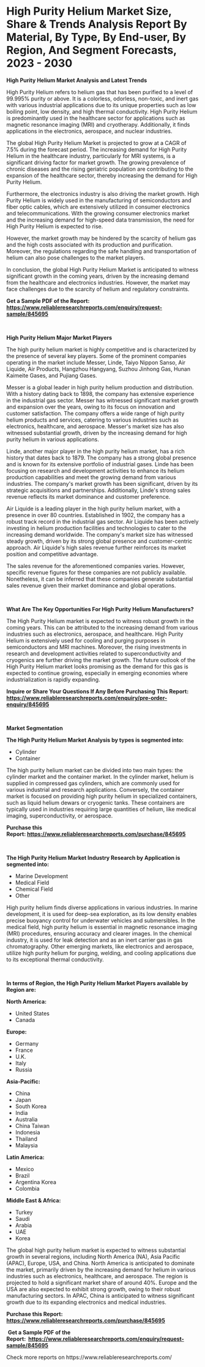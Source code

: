 <p><h1>High Purity Helium Market Size, Share & Trends Analysis Report By Material, By Type, By End-user, By Region, And Segment Forecasts, 2023 - 2030</h1></p><p><strong>High Purity Helium Market Analysis and Latest Trends</strong></p>
<p><p>High Purity Helium refers to helium gas that has been purified to a level of 99.995% purity or above. It is a colorless, odorless, non-toxic, and inert gas with various industrial applications due to its unique properties such as low boiling point, low density, and high thermal conductivity. High Purity Helium is predominantly used in the healthcare sector for applications such as magnetic resonance imaging (MRI) and cryotherapy. Additionally, it finds applications in the electronics, aerospace, and nuclear industries.</p><p>The global High Purity Helium Market is projected to grow at a CAGR of 7.5% during the forecast period. The increasing demand for High Purity Helium in the healthcare industry, particularly for MRI systems, is a significant driving factor for market growth. The growing prevalence of chronic diseases and the rising geriatric population are contributing to the expansion of the healthcare sector, thereby increasing the demand for High Purity Helium.</p><p>Furthermore, the electronics industry is also driving the market growth. High Purity Helium is widely used in the manufacturing of semiconductors and fiber optic cables, which are extensively utilized in consumer electronics and telecommunications. With the growing consumer electronics market and the increasing demand for high-speed data transmission, the need for High Purity Helium is expected to rise.</p><p>However, the market growth may be hindered by the scarcity of helium gas and the high costs associated with its production and purification. Moreover, the regulations regarding the safe handling and transportation of helium can also pose challenges to the market players.</p><p>In conclusion, the global High Purity Helium Market is anticipated to witness significant growth in the coming years, driven by the increasing demand from the healthcare and electronics industries. However, the market may face challenges due to the scarcity of helium and regulatory constraints.</p></p>
<p><strong>Get a Sample PDF of the Report:&nbsp; <a href="https://www.reliableresearchreports.com/enquiry/request-sample/845695">https://www.reliableresearchreports.com/enquiry/request-sample/845695</a></strong></p>
<p>&nbsp;</p>
<p><strong>High Purity Helium Major Market Players</strong></p>
<p><p>The high purity helium market is highly competitive and is characterized by the presence of several key players. Some of the prominent companies operating in the market include Messer, Linde, Taiyo Nippon Sanso, Air Liquide, Air Products, Hangzhou Hangyang, Suzhou Jinhong Gas, Hunan Kaimeite Gases, and Pujiang Gases.</p><p>Messer is a global leader in high purity helium production and distribution. With a history dating back to 1898, the company has extensive experience in the industrial gas sector. Messer has witnessed significant market growth and expansion over the years, owing to its focus on innovation and customer satisfaction. The company offers a wide range of high purity helium products and services, catering to various industries such as electronics, healthcare, and aerospace. Messer's market size has also witnessed substantial growth, driven by the increasing demand for high purity helium in various applications.</p><p>Linde, another major player in the high purity helium market, has a rich history that dates back to 1879. The company has a strong global presence and is known for its extensive portfolio of industrial gases. Linde has been focusing on research and development activities to enhance its helium production capabilities and meet the growing demand from various industries. The company's market growth has been significant, driven by its strategic acquisitions and partnerships. Additionally, Linde's strong sales revenue reflects its market dominance and customer preference.</p><p>Air Liquide is a leading player in the high purity helium market, with a presence in over 80 countries. Established in 1902, the company has a robust track record in the industrial gas sector. Air Liquide has been actively investing in helium production facilities and technologies to cater to the increasing demand worldwide. The company's market size has witnessed steady growth, driven by its strong global presence and customer-centric approach. Air Liquide's high sales revenue further reinforces its market position and competitive advantage.</p><p>The sales revenue for the aforementioned companies varies. However, specific revenue figures for these companies are not publicly available. Nonetheless, it can be inferred that these companies generate substantial sales revenue given their market dominance and global operations.</p></p>
<p>&nbsp;</p>
<p><strong>What Are The Key Opportunities For High Purity Helium Manufacturers?</strong></p>
<p><p>The High Purity Helium market is expected to witness robust growth in the coming years. This can be attributed to the increasing demand from various industries such as electronics, aerospace, and healthcare. High Purity Helium is extensively used for cooling and purging purposes in semiconductors and MRI machines. Moreover, the rising investments in research and development activities related to superconductivity and cryogenics are further driving the market growth. The future outlook of the High Purity Helium market looks promising as the demand for this gas is expected to continue growing, especially in emerging economies where industrialization is rapidly expanding.</p></p>
<p><strong>Inquire or Share Your Questions If Any Before Purchasing This Report: <a href="https://www.reliableresearchreports.com/enquiry/pre-order-enquiry/845695">https://www.reliableresearchreports.com/enquiry/pre-order-enquiry/845695</a></strong></p>
<p>&nbsp;</p>
<p><strong>Market Segmentation</strong></p>
<p><strong>The High Purity Helium Market Analysis by types is segmented into:</strong></p>
<p><ul><li>Cylinder</li><li>Container</li></ul></p>
<p><p>The high purity helium market can be divided into two main types: the cylinder market and the container market. In the cylinder market, helium is supplied in compressed gas cylinders, which are commonly used for various industrial and research applications. Conversely, the container market is focused on providing high purity helium in specialized containers, such as liquid helium dewars or cryogenic tanks. These containers are typically used in industries requiring large quantities of helium, like medical imaging, superconductivity, or aerospace.</p></p>
<p><strong>Purchase this Report:&nbsp;<a href="https://www.reliableresearchreports.com/purchase/845695">https://www.reliableresearchreports.com/purchase/845695</a></strong></p>
<p>&nbsp;</p>
<p><strong>The High Purity Helium Market Industry Research by Application is segmented into:</strong></p>
<p><ul><li>Marine Development</li><li>Medical Field</li><li>Chemical Field</li><li>Other</li></ul></p>
<p><p>High purity helium finds diverse applications in various industries. In marine development, it is used for deep-sea exploration, as its low density enables precise buoyancy control for underwater vehicles and submersibles. In the medical field, high purity helium is essential in magnetic resonance imaging (MRI) procedures, ensuring accuracy and clearer images. In the chemical industry, it is used for leak detection and as an inert carrier gas in gas chromatography. Other emerging markets, like electronics and aerospace, utilize high purity helium for purging, welding, and cooling applications due to its exceptional thermal conductivity.</p></p>
<p>&nbsp;</p>
<p><strong>In terms of Region, the High Purity Helium Market Players available by Region are:</strong></p>
<p>
    <p> <strong> North America: </strong>
        <ul>
            <li>United States</li>
            <li>Canada</li>
        </ul>
        </p> 
    <p> <strong> Europe: </strong>
        <ul>
            <li>Germany</li>
            <li>France</li>
            <li>U.K.</li>
            <li>Italy</li>
            <li>Russia</li>
        </ul>
        </p> 
    <p> <strong> Asia-Pacific: </strong>
        <ul>
            <li>China</li>
            <li>Japan</li>
            <li>South Korea</li>
            <li>India</li>
            <li>Australia</li>
            <li>China Taiwan</li>
            <li>Indonesia</li>
            <li>Thailand</li>
            <li>Malaysia</li>
        </ul>
        </p> 
    <p> <strong> Latin America: </strong>
        <ul>
            <li>Mexico</li>
            <li>Brazil</li>
            <li>Argentina Korea</li>
            <li>Colombia</li>
        </ul>
        </p> 
    <p> <strong> Middle East & Africa: </strong>
        <ul>
            <li>Turkey</li>
            <li>Saudi</li>
            <li>Arabia</li>
            <li>UAE</li>
            <li>Korea</li>
        </ul>
    </p>
    </p>
<p><p>The global high purity helium market is expected to witness substantial growth in several regions, including North America (NA), Asia Pacific (APAC), Europe, USA, and China. North America is anticipated to dominate the market, primarily driven by the increasing demand for helium in various industries such as electronics, healthcare, and aerospace. The region is projected to hold a significant market share of around 40%. Europe and the USA are also expected to exhibit strong growth, owing to their robust manufacturing sectors. In APAC, China is anticipated to witness significant growth due to its expanding electronics and medical industries.</p></p>
<p><strong>Purchase this Report: <a href="https://www.reliableresearchreports.com/purchase/845695">https://www.reliableresearchreports.com/purchase/845695</a></strong></p>
<p>&nbsp;<strong>Get a Sample PDF of the Report:&nbsp;&nbsp;<a href="https://www.reliableresearchreports.com/enquiry/request-sample/845695">https://www.reliableresearchreports.com/enquiry/request-sample/845695</a></strong></p>
<p><strong></strong></p>
<p>Check more reports on https://www.reliableresearchreports.com/</p>